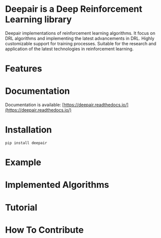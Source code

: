 # Deepair is a Deep Reinforcement Learning library
Deepair implementations of reinforcement learning algorithms. It focus on DRL algorithms and implementing the latest advancements in DRL. Highly customizable support for training processes. Suitable for the research and application of the latest technologies in reinforcement learning.

# Features

# Documentation
Documentation is available: [https://deepair.readthedocs.io/](https://deepair.readthedocs.io/)

# Installation

```
pip install deepair
```

# Example

# Implemented Algorithms

# Tutorial

# How To Contribute